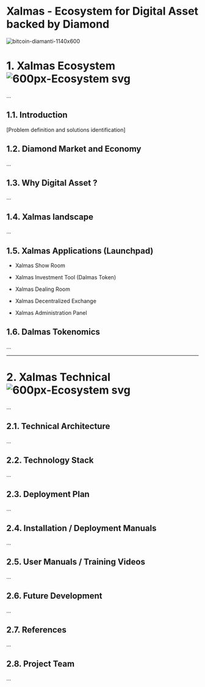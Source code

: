 # Xalmas - Ecosystem for Digital Asset backed by Diamond 

![bitcoin-diamanti-1140x600](https://user-images.githubusercontent.com/105663954/200082085-6e1ba619-aa66-4367-afa7-ae501e2cc842.jpg)

# 1. Xalmas Ecosystem ![600px-Ecosystem svg](https://user-images.githubusercontent.com/105663954/200141624-6d2c6b3d-c207-4c11-8ecc-8361f754c9b6.png)

 ...

## 1.1. Introduction
[Problem definition and solutions identification]

## 1.2. Diamond Market and Economy 
 ...

## 1.3. Why Digital Asset ?
 ...

## 1.4. Xalmas landscape
 ...

## 1.5. Xalmas Applications (Launchpad)

- Xalmas Show Room

- Xalmas Investment Tool (Dalmas Token)

- Xalmas Dealing Room 

- Xalmas Decentralized Exchange 

- Xalmas Administration Panel 

## 1.6. Dalmas Tokenomics
 ...

---

# 2. Xalmas Technical ![600px-Ecosystem svg](https://user-images.githubusercontent.com/105663954/200141647-661dd027-f3d8-472c-be1f-d323cd319449.png)

 ...

## 2.1. Technical Architecture 
 ...

## 2.2. Technology Stack 
 ...

## 2.3. Deployment Plan 
 ...

## 2.4. Installation / Deployment Manuals 
 ...

## 2.5. User Manuals / Training Videos 
 ...

## 2.6. Future Development 
 ...

## 2.7. References
 ...

## 2.8. Project Team 
 ...
 
